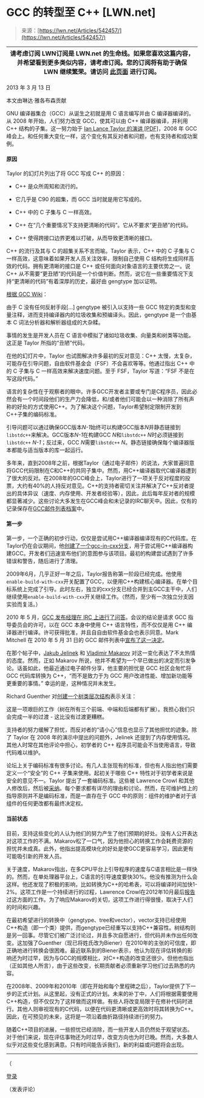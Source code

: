 <!--yml

category: 未分类

date: 2024-05-27 15:02:20

-->

# GCC 的转型至 C++ [LWN.net]

> 来源：[https://lwn.net/Articles/542457/](https://lwn.net/Articles/542457/)

| **请考虑订阅 LWN**订阅是 LWN.net 的生命线。如果您喜欢这篇内容，并希望看到更多类似内容，请考虑订阅。您的订阅将有助于确保 LWN 继续繁荣。请访问 [此页面](/subscribe/) 进行订阅。 |
| --- |

2013 年 3 月 13 日

本文由琳达·雅各布森贡献

GNU 编译器集合（GCC）从诞生之初就是用 C 语言编写并由 C 编译器编译的。从 2008 年开始，人们努力改变 GCC，使其可以由 C++ 编译器编译，并利用 C++ 结构的子集。这一努力始于 [Ian Lance Taylor 的演讲 [PDF]](http://airs.com/ian/cxx-slides.pdf)，2008 年 GCC 峰会上。和任何重大变化一样，这个变化有其反对者和问题，也有支持者和成功案例。

#### 原因

Taylor 的幻灯片列出了将 GCC 写成 C++ 的原因：

+   C++ 是众所周知和流行的。

+   它几乎是 C90 的超集，而 GCC 当时就是用它写成的。

+   C++ 中的 C 子集与 C 一样高效。

+   C++ 在“几个重要情况下支持更清晰的代码”。它从不要求“更丑陋”的代码。

+   C++ 使得跨接口边界更难以打破，从而导致更清晰的接口。

C++ 的流行及其与 C 的超集关系不言而喻。Taylor 表示，C++ 中的 C 子集与 C 一样高效，这意味着如果开发人员关注效率，限制自己使用 C 结构将生成同样高效的代码。拥有更清晰的接口是 C++ 或任何面向对象语言的主要优势之一。说 C++ 从不需要“更丑陋”的代码是一个价值判断。然而，说它在一些重要情况下支持“更清晰的代码”有着深厚的历史，最好由 gengtype 加以证明。

[根据 GCC Wiki](http://gcc.gnu.org/wiki/gengtype)：

由于 C 没有任何反射手段[...] gengtype 被引入以支持一些 GCC 特定的类型和变量注释，进而支持编译器内的垃圾收集和预编译头。因此，gengtype 是一个由基本 C 词法分析器和解析器组成的大杂糅。

事情的发生是开发人员在 C 语言中模拟了诸如垃圾收集、向量类和树类等功能。这正是 Taylor 所指的“丑陋”代码。

在他的幻灯片中，Taylor 也试图解决许多最初的反对意见：C++ 太慢，太复杂，可能存在引导问题，自由软件基金会（FSF）不会喜欢等等。他通过指出 C++ 中的 C 子集与 C 一样高效来解决速度问题。至于 FSF，Taylor 写道：“FSF 不是在写这段代码。”

语言的复杂性在于观察者的眼中。许多GCC开发者主要或专门是C程序员，因此必然会有一个时间段他们的生产力会降低，和/或者他们可能会以一种消除了所有声称的好处的方式使用C++。为了解决这个问题，Taylor希望制定限制开发到C++子集的编码标准。

引导问题可以通过确保GCC版本*N-1*始终可以构建GCC版本*N*并静态链接到`libstdc++`来解决。GCC版本*N-1*在构建GCC *N*和`libstdc++` *N*时必须链接到`libstdc++` *N-1*；反过来，GCC *N*需要`libstdc++` *N*。静态链接确保每个编译器版本都能与适当版本的库一起运行。

多年来，直到2008年之前，根据Taylor（通过电子邮件）的说法，大家普遍同意将GCC代码限制在C和C++的共同子集中。然而，用C++编译器取代C编译器遭到了很大的反对。在2008年的GCC峰会上，Taylor进行了一项关于反对程度的投票，大约有40%的人持反对意见。C++的支持者密切关注并解决了C++反对者提出的具体异议（速度、内存使用、开发者经验等），因此，此后每年反对者的规模都显著减少。这些讨论大多发生在GCC峰会和未记录的IRC聊天中。因此，仅有的记录保存在[GCC邮件列表档案](http://gcc.gnu.org/ml/gcc)中。

#### 第一步

第一步，一个正确的初步行动，仅仅是尝试用C++编译器编译现有的C代码库。在Taylor仍在会议期间，他[创建了一个gcc-in-cxx分支](http://gcc.gnu.org/ml/gcc/2008-06/msg00385.html)，用于尝试用C++编译器构建GCC。开发者们迅速宣布他们的意图参与该项目。最初的构建尝试遇到了许多错误和警告，随后进行了清理。

2009年6月，几乎正好一年之后，Taylor报告称第一阶段已经完成。他使用`enable-build-with-cxx`开关配置了GCC，以便用C++构建核心编译器。在单个目标系统上完成了引导。此时左右，独立的cxx分支已经合并到主GCC主干中，人们继续使用`enable-build-with-cxx`开关继续工作。（然而，至少有一次独立分支因实验而复活。）

2010 年 5 月，[GCC 发布经理在 IRC 上进行了问答](http://gcc.gnu.org/wiki/Release%20Manager%20Q%26A?action=AttachFile&do=view&target=rmqa-20100527.txt)。会议的结论是请求 GCC 指导委员会的许可，以在 GCC 本身中使用 C++ 语言特性，而不仅仅是用 C++ 编译器进行编译。许可获得批准，并且自自由软件基金会也表示同意。Mark Mitchell 在 2010 年 5 月 31 日的 GCC 邮件列表中[宣布了这一决定](http://gcc.gnu.org/ml/gcc/2010-05/msg00705.html)。

在那个帖子中，[Jakub Jelinek](http://gcc.gnu.org/ml/gcc/2010-05/msg00746.html) 和 [Vladimir Makarov](http://gcc.gnu.org/ml/gcc/2010-05/msg00744.html) 对这一变化表达了不太热情的态度。然而，正如 Makarov 所说，他并不希望为一个早已做出的决定而引发争论。话虽如此，他最近通过电子邮件分享，他主要的担忧是 GCC 社区会匆忙将 GCC 代码库转换为 C++，“而不是致力于为 GCC 用户改进性能、增加新功能等更重要的事情。” 幸运的是，这种情况并未发生。

Richard Guenther 对[创建一个树类层次结构](http://gcc.gnu.org/ml/gcc/2010-05/msg00745.html)表示关注：

这是一项艰巨的工作（树在所有三个前端、中端和后端都有扩展）。我担心我们只会完成一半的过渡 - 这比没有过渡更糟糕。

支持者的努力缓解了担忧，而反对者的“请小心”信息也显示了其他担忧的迹象。除了 Taylor 在 2008 年的演示中提出的问题外，Jelinek 还提到了内存使用情况。其他人时常在其他评论中担心，初学者的 C++ 程序员可能会不当使用语言，导致代码难以维护。

论坛上关于编码标准有很多讨论。有几人主张现有的标准，但也有人指出他们需要定义一个“安全”的 C++ 子集来使用。起初关于哪些 C++ 特性对于初学者来说是安全的意见不一。Taylor 提出了一套编码标准。这些被 Lawrence Crowl 和其他人修改后，然后被[采纳](http://gcc.gnu.org/codingconventions.html)。每个要求都有详尽的理由和讨论。然而，在可维护性上的指导原则并不是编码标准，而是一直存在于 GCC 中的原则：组件的维护者对于该组件的任何更改都有最终决定权。

#### 当前状态

目前，支持这些变化的人认为他们的努力产生了他们预期的好处。没有人公开表达对这项工作的不满。Makarov松了一口气，因为他担心的转换工作会耗费资源的担忧并未成真。此外，他指出提高模块化的好处是使GCC更容易学习，因此更有可能吸引新的开发人员。

关于速度，Makarov指出，在多CPU平台上引导程序的速度与C语言相比是一样快的。然而，在单处理器平台上，C语言的引导速度要快30%。他没有推测为什么会这样。他还发现了积极的影响，比如转换为C++的哈希表，可以将编译时间加快1-2%。这项工作是一个持续进行的过程，Lawrence Crowl在2012年10月最后[报告](http://gcc.gnu.org/ml/gcc-patches/2012-10/msg00217.html)过这方面的工作。为了响应Makarov的关切，这项工作进行得很慢，取决于人们的时间和兴趣。

在最初希望进行的转换中（gengtype、tree和vector），vector支持已经使用C++构造（即一个类）提供，而gengtype已经重写以支持C++兼容性。树结构则是另一回事。尽管它们被广泛讨论过，并且多次自愿进行，但代码并未作出任何改变。这加强了Guenther（现已将姓氏改为Biener）在2010年的主张的可信度，即正确地进行转换会很困难。最近联系到的Biener表示，他认为现在评估转换的影响还为时过早，因为与GCC的规模相比，对C++构造的改变还很少。但他也指出（正如其他人所言），由于这些改变，长期贡献者必须重新学习他们过去熟悉的内容。

在2008年、2009年和2010年（即在开始和每个里程碑之后），Taylor提供了下一步的正式计划。从这里起，没有正式的计划。未来的补丁中，人们将根据需要使用C++构造，但不仅仅为了这样做而这样做。有些人将改变局限于在修补代码时进行。其他人则审视现有的C代码，以便在代码更清晰或更高效时将其转换为C++。因此，在可预见的未来，这将是一项沿着曲折路径持续进行的努力。

随着C++项目的进展，一些担忧已经消除，而一些开发人员仍然处于观望状态。对于他们来说，现在评估事物还为时过早，改变方向也为时已晚。然而，大多数人似乎对这些变化感到满意。只有时间能告诉我们，新的利益或问题将会出现。

* * *

（

[登录](https://lwn.net/Login/?target=/Articles/542457/)

（发表评论）
